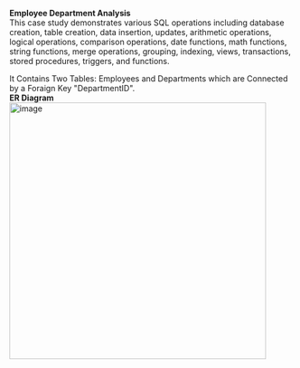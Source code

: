 **Employee Department Analysis**<br>
This case study demonstrates various SQL operations including database creation, table creation, data insertion, updates, arithmetic operations, logical operations, comparison operations, date functions, math functions, string functions, merge operations, grouping, indexing, views, transactions, stored procedures, triggers, and functions.<br>

It Contains Two Tables: Employees and
                        Departments which are 
Connected by a Foraign Key "DepartmentID".<br>
**ER Diagram**<br>
<img width="454" alt="image" src="https://github.com/user-attachments/assets/f4810b91-1b43-4cff-928d-054702e1140f" />
